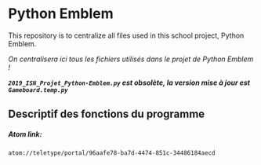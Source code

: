 # Python Emblem
This repository is to centralize all files used in this school project, Python Emblem.

<i>On centralisera ici tous les fichiers utilisés dans le projet de Python Emblem !</i>

<b><i><code>2019_ISN_Projet_Python-Emblem.py</code> est obsolète, la version mise à jour est <code>Gameboard.temp.py</code></i></b>

## Descriptif des fonctions du programme


##### Atom link:
<code>atom://teletype/portal/96aafe78-ba7d-4474-851c-34486184aecd</code>
